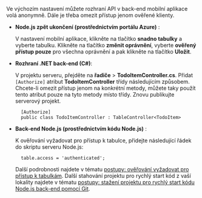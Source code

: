 
Ve výchozím nastavení můžete rozhraní API v back-end mobilní aplikace volá anonymně. Dále je třeba omezit přístup jenom ověřené klienty.  

* **Node.js zpět ukončení (prostřednictvím portálu Azure)** :  

    V nastavení mobilní aplikace, klikněte na tlačítko **snadno tabulky** a vyberte tabulku. Klikněte na tlačítko **změnit oprávnění**, vyberte **ověřený přístup pouze** pro všechna oprávnění a pak klikněte na tlačítko **Uložit**.
* **Rozhraní .NET back-end (C#)**:  

    V projektu serveru, přejděte na **řadiče** > **TodoItemController.cs**. Přidat `[Authorize]` atribut **TodoItemController** třídy následujícím způsobem. Chcete-li omezit přístup jenom na konkrétní metody, můžete taky použít tento atribut pouze na tyto metody místo třídy. Znovu publikujte serverový projekt.

        [Authorize]
        public class TodoItemController : TableController<TodoItem>

* **Back-end Node.js (prostřednictvím kódu Node.js)** :  

    K ověřování vyžadovat pro přístup k tabulce, přidejte následující řádek do skriptu serveru Node.js:

        table.access = 'authenticated';

    Další podrobnosti najdete v tématu [postupy: ověřování vyžadovat pro přístup k tabulkám](../articles/app-service-mobile/app-service-mobile-node-backend-how-to-use-server-sdk.md#howto-tables-auth). Další stahování projektu pro rychlý start kód z vaší lokality najdete v tématu [postupy: stažení projektu pro rychlý start kódu Node.js back-end pomocí Git](../articles/app-service-mobile/app-service-mobile-node-backend-how-to-use-server-sdk.md#download-quickstart).

